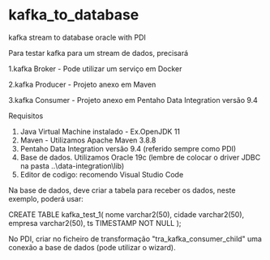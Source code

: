 # kafka_to_database
kafka stream to database oracle with PDI

Para testar kafka para um stream de dados, precisará

1.kafka Broker   - Pode utilizar um serviço em Docker 

2.kafka Producer - Projeto anexo em Maven 

3.kafka Consumer - Projeto anexo em Pentaho Data Integration versão 9.4

Requisitos
1. Java Virtual Machine instalado - Ex.OpenJDK 11
2. Maven - Utilizamos Apache Maven 3.8.8
3. Pentaho Data Integration versão 9.4 (referido sempre como PDI)
4. Base de dados. Utilizamos Oracle 19c (lembre de colocar o driver JDBC na pasta ..\data-integration\lib)
5. Editor de codigo: recomendo Visual Studio Code

Na base de dados, deve criar a tabela para receber os dados, neste exemplo, poderá usar:

CREATE TABLE kafka_test_1(
  nome varchar2(50),
  cidade varchar2(50),
  empresa varchar2(50),
  ts TIMESTAMP NOT NULL
 );

No PDI, criar no ficheiro de transformação "tra_kafka_consumer_child" uma conexão a base de dados (pode utilizar o wizard).

   
